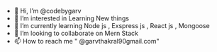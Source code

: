 - 👋 Hi, I’m @codebygarv
- 👀 I’m interested in Learning New things 
- 🌱 I’m currently learning Node js , Exspress js , React js , Mongoose 
- 💞️ I’m looking to collaborate on Mern Stack
- 📫 How to reach me " @garvthakral90gmail.com"
<!---
codebygarv/codebygarv is a ✨ special ✨ repository because its `README.md` (this file) appears on your GitHub profile.
You can click the Preview link to take a look at your changes.
--->
